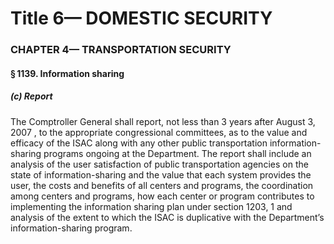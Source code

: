 
# Title 6— DOMESTIC SECURITY
### CHAPTER 4— TRANSPORTATION SECURITY
#### § 1139. Information sharing
##### (c) Report

The Comptroller General shall report, not less than 3 years after August 3, 2007 , to the appropriate congressional committees, as to the value and efficacy of the ISAC along with any other public transportation information-sharing programs ongoing at the Department. The report shall include an analysis of the user satisfaction of public transportation agencies on the state of information-sharing and the value that each system provides the user, the costs and benefits of all centers and programs, the coordination among centers and programs, how each center or program contributes to implementing the information sharing plan under section 1203, 1 and analysis of the extent to which the ISAC is duplicative with the Department’s information-sharing program.
